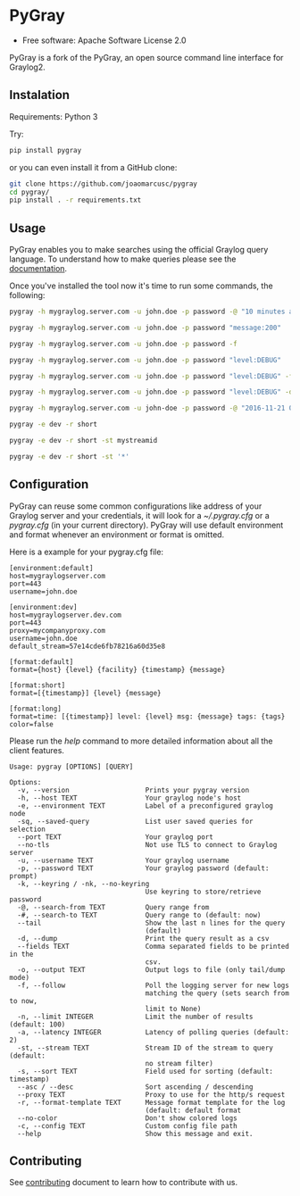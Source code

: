 PyGray
===============================

* Free software: Apache Software License 2.0

PyGray is a fork of the PyGray, an open source command line interface for Graylog2.

## Instalation

Requirements: Python 3

Try:

```bash
pip install pygray
```

or you can even install it from a GitHub clone:

```bash
git clone https://github.com/joaomarcusc/pygray
cd pygray/
pip install . -r requirements.txt
```

## Usage

PyGray enables you to make searches using the official Graylog query language. To understand how to make queries 
please see the [documentation](http://docs.graylog.org/en/2.1/pages/queries.html).

Once you've installed the tool now it's time to run some commands, the following:

```bash
pygray -h mygraylog.server.com -u john.doe -p password -@ "10 minutes ago" "source:my-app-server"
```

```bash
pygray -h mygraylog.server.com -u john.doe -p password "message:200"
```
```bash
pygray -h mygraylog.server.com -u john.doe -p password -f
```

```bash
pygray -h mygraylog.server.com -u john.doe -p password "level:DEBUG"
```

```bash
pygray -h mygraylog.server.com -u john.doe -p password "level:DEBUG" -f
```

```bash
pygray -h mygraylog.server.com -u john.doe -p password "level:DEBUG" -d --fields timestamp,level,message -o dump.csv
```

```bash
pygray -h mygraylog.server.com -u john-doe -p password -@ "2016-11-21 00:00:00" -# "2016-11-21 01:00:00" 'message:blabla'
```

```bash
pygray -e dev -r short
```

```bash
pygray -e dev -r short -st mystreamid
```

```bash
pygray -e dev -r short -st '*'
```


## Configuration


PyGray can reuse some common configurations like address of your Graylog server and your credentials, it will look for a
*~/.pygray.cfg* or a *pygray.cfg* (in your current directory). PyGray will use default environment and format 
whenever an environment or format is omitted.

Here is a example for your pygray.cfg file:

```
[environment:default]
host=mygraylogserver.com
port=443
username=john.doe

[environment:dev]
host=mygraylogserver.dev.com
port=443
proxy=mycompanyproxy.com
username=john.doe
default_stream=57e14cde6fb78216a60d35e8

[format:default]
format={host} {level} {facility} {timestamp} {message}
    
[format:short]
format=[{timestamp}] {level} {message}
    
[format:long]
format=time: [{timestamp}] level: {level} msg: {message} tags: {tags}
color=false
```

Please run the *help* command to more detailed information about all the client features.

```
Usage: pygray [OPTIONS] [QUERY]

Options:
  -v, --version                   Prints your pygray version
  -h, --host TEXT                 Your graylog node's host
  -e, --environment TEXT          Label of a preconfigured graylog node
  -sq, --saved-query              List user saved queries for selection
  --port TEXT                     Your graylog port
  --no-tls                        Not use TLS to connect to Graylog server
  -u, --username TEXT             Your graylog username
  -p, --password TEXT             Your graylog password (default: prompt)
  -k, --keyring / -nk, --no-keyring
                                  Use keyring to store/retrieve password
  -@, --search-from TEXT          Query range from
  -#, --search-to TEXT            Query range to (default: now)
  --tail                          Show the last n lines for the query
                                  (default)
  -d, --dump                      Print the query result as a csv
  --fields TEXT                   Comma separated fields to be printed in the
                                  csv.
  -o, --output TEXT               Output logs to file (only tail/dump mode)
  -f, --follow                    Poll the logging server for new logs
                                  matching the query (sets search from to now,
                                  limit to None)
  -n, --limit INTEGER             Limit the number of results (default: 100)
  -a, --latency INTEGER           Latency of polling queries (default: 2)
  -st, --stream TEXT              Stream ID of the stream to query (default:
                                  no stream filter)
  -s, --sort TEXT                 Field used for sorting (default: timestamp)
  --asc / --desc                  Sort ascending / descending
  --proxy TEXT                    Proxy to use for the http/s request
  -r, --format-template TEXT      Message format template for the log
                                  (default: default format
  --no-color                      Don't show colored logs
  -c, --config TEXT               Custom config file path
  --help                          Show this message and exit.
  ```

## Contributing
See [contributing](https://github.com/globocom/PyGray/blob/master/CONTRIBUTING.rst) document to learn how to contribute with us.
